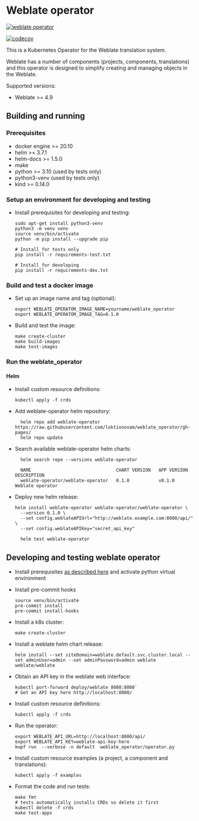 # Weblate operator

[![weblate operator](https://github.com/loktionovam/weblate_operator/actions/workflows/ci.yml/badge.svg)](https://github.com/loktionovam/weblate_operator/actions/workflows/ci.yml)

[![codecov](https://codecov.io/gh/loktionovam/weblate_operator/branch/main/graph/badge.svg?token=3OWCAKRWEA)](https://codecov.io/gh/loktionovam/weblate_operator)

This is a Kubernetes Operator for the Weblate translation system.

Weblate has a number of components (projects, components, translations) and this operator is designed to simplify creating and managing objects in the Weblate.

Supported versions:

* Weblate >= 4.9

## Building and running

### Prerequisites

* docker engine >= 20.10
* helm >= 3.7.1
* helm-docs >= 1.5.0
* make
* python >= 3.10 (used by tests only)
* python3-venv (used by tests only)
* kind >= 0.14.0

### Setup an environment for developing and testing

* Install prerequisites for developing and testing:

  ```shell
  sudo apt-get install python3-venv
  python3 -m venv venv
  source venv/bin/activate
  python -m pip install --upgrade pip

  # Install for tests only
  pip install -r requirements-test.txt

  # Install for developing
  pip install -r requirements-dev.txt
  ```

### Build and test a docker image

* Set up an image name and tag (optional):

    ```shell
    export WEBLATE_OPERATOR_IMAGE_NAME=yourname/weblate_operator
    export WEBLATE_OPERATOR_IMAGE_TAG=0.1.0
    ```

* Build and test the image:

    ```shell
    make create-cluster
    make build-images
    make test-images
    ```

### Run the weblate_operator

#### Helm

* Install custom resource definitions:

  ```shell
  kubectl apply -f crds
  ```

* Add weblate-operator helm repository:

  ```shell
    helm repo add weblate-operator https://raw.githubusercontent.com/loktionovam/weblate_operator/gh-pages/
    helm repo update
  ```

* Search available weblate-operator helm charts:

  ```shell
    helm search repo --versions weblate-operator

    NAME                             	CHART VERSION	APP VERSION	DESCRIPTION
    weblate-operator/weblate-operator	0.1.0        	v0.1.0     	Weblate operator

  ```

* Deploy new helm release:

  ```shell
  helm install weblate-operator weblate-operator/weblate-operator \
    --version 0.1.0 \
    --set config.weblateAPIUrl="http://weblate.example.com:8080/api/" \
    --set config.weblateAPIKey="secret_api_key"

    helm test weblate-operator
  ```

## Developing and testing weblate operator

* Install prerequisites [as described here](#setup-an-environment-for-developing-and-testing) and activate python virtual environment
* Install pre-commit hooks

  ```shell
  source venv/bin/activate
  pre-commit install
  pre-commit install-hooks
  ```

* Install a k8s cluster:

  ```shell
  make create-cluster
  ```

* Install a weblate helm chart release:

  ```shell
  helm install --set siteDomain=weblate.default.svc.cluster.local --set adminUser=admin --set adminPassword=admin weblate weblate/weblate
  ```

* Obtain an API key in the weblate web interface:

  ```shell
  kubectl port-forward deploy/weblate 8080:8080`
  # Get an API key here http://localhost:8080/
  ```

* Install custom resource definitions:

  ```shell
  kubectl apply -f crds
  ```

* Run the operator:

  ```shell
  export WEBLATE_API_URL=http://localhost:8080/api/
  export WEBLATE_API_KEY=weblate-api-key-here
  kopf run  --verbose -n default  weblate_operator/operator.py
  ```

* Install custom resource examples (a project, a component and translations):

  ```shell
  kubectl apply -f examples
  ```

* Format the code and run tests:

  ```shell
  make fmt
  # tests automatically installs CRDs so delete it first
  kubectl delete -f crds
  make test-apps
  ```

